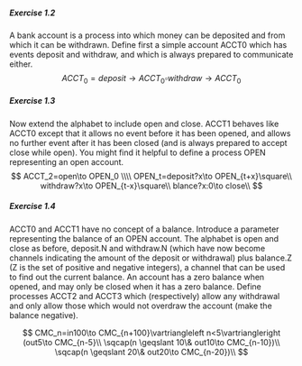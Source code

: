 ##### Exercise 1.2  

A bank account is a process into which money can be deposited and from which it can be withdrawn. Define first a simple account ACCT0 which has events deposit and withdraw, and which is always prepared to communicate either.
$$
ACCT_0=deposit\to ACCT_0 \square withdraw\to ACCT_0
$$

##### Exercise 1.3

Now extend the alphabet to include open and close. ACCT1 behaves like ACCT0 except that it allows no event before it has been opened, and allows no further event after it has been closed (and is always prepared to accept close while open). You might find it helpful to define a process OPEN representing an open account.
$$
ACCT_2=open\to OPEN_0
\\\\
OPEN_t=deposit?x\to OPEN_{t+x}\square\\
withdraw?x\to OPEN_{t-x}\square\\
blance?x:0\to close\\
$$

##### Exercise 1.4

ACCT0 and ACCT1 have no concept of a balance. Introduce a parameter representing the balance of an OPEN account. The alphabet is open and close as before, deposit.N and withdraw.N (which have now become channels indicating the amount of the deposit or withdrawal) plus balance.Z (Z is the set of positive and negative integers), a channel that can be used to find out the current balance. An account has a zero balance when opened, and may only be closed when it has a zero balance. Define processes ACCT2 and ACCT3 which (respectively) allow any withdrawal and only allow those which would not overdraw the account (make the balance negative).










$$
CMC_n=in100\to CMC_{n+100}\vartriangleleft n<5\vartriangleright (out5\to CMC_{n-5}\\
\sqcap(n \geqslant 10\& out10\to CMC_{n-10})\\
\sqcap(n \geqslant 20\& out20\to CMC_{n-20})\\
$$



